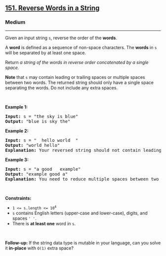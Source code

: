 <h2><a href="https://leetcode.com/problems/reverse-words-in-a-string/">151. Reverse Words in a String</a></h2><h3>Medium</h3><hr><p>Given an input string <code>s</code>, reverse the order of the <strong>words</strong>.</p>

<p>A <strong>word</strong> is defined as a sequence of non-space characters. The <strong>words</strong> in <code>s</code> will be separated by at least one space.</p>

<p>Return <em>a string of the words in reverse order concatenated by a single space.</em></p>

<p><b>Note</b> that <code>s</code> may contain leading or trailing spaces or multiple spaces between two words. The returned string should only have a single space separating the words. Do not include any extra spaces.</p>

<p>&nbsp;</p>
<p><strong class="example">Example 1:</strong></p>

<pre>
<strong>Input:</strong> s = &quot;the sky is blue&quot;
<strong>Output:</strong> &quot;blue is sky the&quot;
</pre>

<p><strong class="example">Example 2:</strong></p>

<pre>
<strong>Input:</strong> s = &quot;  hello world  &quot;
<strong>Output:</strong> &quot;world hello&quot;
<strong>Explanation:</strong> Your reversed string should not contain leading or trailing spaces.
</pre>

<p><strong class="example">Example 3:</strong></p>

<pre>
<strong>Input:</strong> s = &quot;a good   example&quot;
<strong>Output:</strong> &quot;example good a&quot;
<strong>Explanation:</strong> You need to reduce multiple spaces between two words to a single space in the reversed string.
</pre>

<p>&nbsp;</p>
<p><strong>Constraints:</strong></p>

<ul>
	<li><code>1 &lt;= s.length &lt;= 10<sup>4</sup></code></li>
	<li><code>s</code> contains English letters (upper-case and lower-case), digits, and spaces <code>&#39; &#39;</code>.</li>
	<li>There is <strong>at least one</strong> word in <code>s</code>.</li>
</ul>

<p>&nbsp;</p>
<p><b data-stringify-type="bold">Follow-up:&nbsp;</b>If the string data type is mutable in your language, can&nbsp;you solve it&nbsp;<b data-stringify-type="bold">in-place</b>&nbsp;with&nbsp;<code data-stringify-type="code">O(1)</code>&nbsp;extra space?</p>
